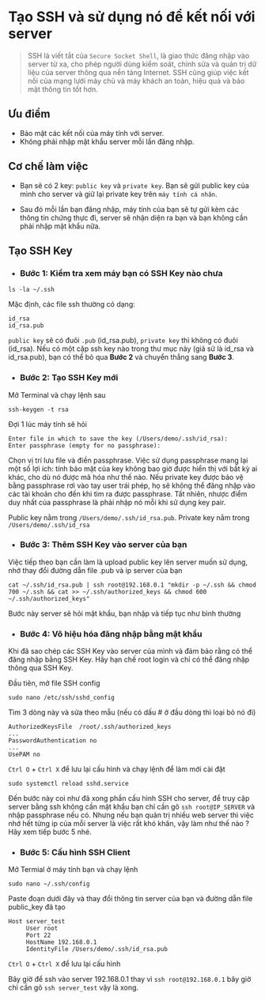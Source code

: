 # Tạo SSH và sử dụng nó để kết nối với server
> SSH là viết tắt của `Secure Socket Shell`, là giao thức đăng nhập vào server từ xa, cho phép người dùng kiểm soát, chỉnh sửa và quản trị dữ liệu của server thông qua nền tảng Internet. SSH cũng giúp việc kết nối của mạng lưới máy chủ và máy khách an toàn, hiệu quả và bảo mật thông tin tốt hơn.

## Ưu điểm
- Bảo mật các kết nối của máy tính với server.
- Không phải nhập mật khẩu server mỗi lần đăng nhập.

## Cơ chế làm việc
- Bạn sẽ có 2 key: `public key` và `private key`. Bạn sẽ gửi public key của mình cho server và giữ lại private key trên `máy tính cá nhân`.

- Sau đó mỗi lần bạn đăng nhập, máy tính của bạn sẽ tự gửi kèm các thông tin chứng thực đi, server sẽ nhận diện ra bạn và bạn không cần phải nhập mật khẩu nữa.

## Tạo SSH Key
- ### Bước 1: Kiểm tra xem máy bạn có SSH Key nào chưa
```
ls -la ~/.ssh
```
Mặc định, các file ssh thường có dạng:
```
id_rsa
id_rsa.pub
```
`public key` sẽ có đuôi `.pub` (id_rsa.pub), `private key` thì không có đuôi (id_rsa). Nếu có một cặp ssh key nào trong thư mục này (giả sử là id_rsa và id_rsa.pub), bạn có thể bỏ qua **Bước 2** và chuyển thẳng sang **Bước 3**.

- ### Bước 2: Tạo SSH Key mới

Mở Terminal và chạy lệnh sau
```
ssh-keygen -t rsa
```
Đợi 1 lúc máy tính sẽ hỏi
```
Enter file in which to save the key (/Users/demo/.ssh/id_rsa):
Enter passphrase (empty for no passphrase):
```
Chọn vị trí lưu file và điền passphrase. Việc sử dụng passphrase mang lại một số lợi ích: tính bảo mật của key không bao giờ được hiển thị với bất kỳ ai khác, cho dù nó được mã hóa như thế nào. Nếu private key được bảo vệ bằng passphrase rơi vào tay user trái phép, họ sẽ không thể đăng nhập vào các tài khoản cho đến khi tìm ra được passphrase. Tất nhiên, nhược điểm duy nhất của passphrase là phải nhập nó mỗi khi sử dụng key pair.

Public key nằm trong `/Users/demo/.ssh/id_rsa.pub`. Private key nằm trong `/Users/demo/.ssh/id_rsa`

- ### Bước 3: Thêm SSH Key vào server của bạn

Việc tiếp theo bạn cần làm là upload public key lên server muốn sử dụng, nhớ thay đổi đường dẫn file .pub và ip server của bạn
```
cat ~/.ssh/id_rsa.pub | ssh root@192.168.0.1 "mkdir -p ~/.ssh && chmod 700 ~/.ssh && cat >> ~/.ssh/authorized_keys && chmod 600 ~/.ssh/authorized_keys"
```
Bước này server sẽ hỏi mật khẩu, bạn nhập và tiếp tục như bình thường

- ### Bước 4: Vô hiệu hóa đăng nhập bằng mật khẩu

Khi đã sao chép các SSH Key vào server của mình và đảm bảo rằng có thể đăng nhập bằng SSH Key. Hãy hạn chế root login và chỉ có thể đăng nhập thông qua SSH Key.

Đầu tiên, mở file SSH config

```
sudo nano /etc/ssh/sshd_config
```

Tìm 3 dòng này và sửa theo mẫu (nếu có dấu # ở đầu dòng thì loại bỏ nó đi)

```
AuthorizedKeysFile	/root/.ssh/authorized_keys
...
PasswordAuthentication no
...
UsePAM no
```

`Ctrl O` + `Ctrl X` để lưu lại cấu hình và chạy lệnh để làm mới cài đặt

```
sudo systemctl reload sshd.service
```

Đến bước này coi như đã xong phần cấu hình SSH cho server, để truy cập server bằng ssh không cần mật khẩu bạn chỉ cần gõ `ssh root@IP_SERVER` và nhập passphrase nếu có. Nhưng nếu bạn quản trị nhiều web server thì việc nhớ hết từng ip của mỗi server là việc rất khó khăn, vậy làm như thế nào ? Hãy xem tiếp bước 5 nhé.

- ### Bước 5: Cấu hình SSH Client

Mở Termial ở máy tính bạn và chạy lệnh
```
sudo nano ~/.ssh/config
```

Paste đoạn dưới đây và thay đổi thông tin server của bạn và đường dẫn file public_key đã tạo
```
Host server_test
     User root
     Port 22
     HostName 192.168.0.1
     IdentityFile /Users/demo/.ssh/id_rsa.pub
```
`Ctrl O` + `Ctrl X` để lưu lại cấu hình

Bây giờ để ssh vào server 192.168.0.1 thay vì `ssh root@192.168.0.1` bây giờ chỉ cần gõ `ssh server_test` vậy là xong.
